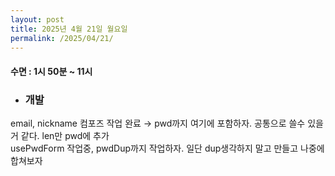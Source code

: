 ```yaml
---
layout: post
title: 2025년 4월 21일 월요일
permalink: /2025/04/21/
---
```

#### 수면 : 1시 50분 ~ 11시<br/>
* ### 개발<br/>
email, nickname 컴포즈 작업 완료 → pwd까지 여기에 포함하자. 공통으로 쓸수 있을거 같다. len만 pwd에 추가<br/>
usePwdForm 작업중,  pwdDup까지 작업하자. 일단 dup생각하지 말고 만들고 나중에 합쳐보자